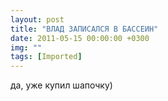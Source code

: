```yaml
---
layout: post
title: "ВЛАД ЗАПИСАЛСЯ В БАССЕИН"
date: 2011-05-15 00:00:00 +0300
img: ""
tags: [Imported]
---
```


да, уже купил шапочку)